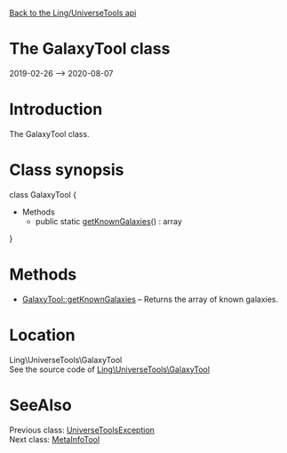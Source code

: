 [Back to the Ling/UniverseTools api](https://github.com/lingtalfi/UniverseTools/blob/master/doc/api/Ling/UniverseTools.md)



The GalaxyTool class
================
2019-02-26 --> 2020-08-07






Introduction
============

The GalaxyTool class.



Class synopsis
==============


class <span class="pl-k">GalaxyTool</span>  {

- Methods
    - public static [getKnownGalaxies](https://github.com/lingtalfi/UniverseTools/blob/master/doc/api/Ling/UniverseTools/GalaxyTool/getKnownGalaxies.md)() : array

}






Methods
==============

- [GalaxyTool::getKnownGalaxies](https://github.com/lingtalfi/UniverseTools/blob/master/doc/api/Ling/UniverseTools/GalaxyTool/getKnownGalaxies.md) &ndash; Returns the array of known galaxies.





Location
=============
Ling\UniverseTools\GalaxyTool<br>
See the source code of [Ling\UniverseTools\GalaxyTool](https://github.com/lingtalfi/UniverseTools/blob/master/GalaxyTool.php)



SeeAlso
==============
Previous class: [UniverseToolsException](https://github.com/lingtalfi/UniverseTools/blob/master/doc/api/Ling/UniverseTools/Exception/UniverseToolsException.md)<br>Next class: [MetaInfoTool](https://github.com/lingtalfi/UniverseTools/blob/master/doc/api/Ling/UniverseTools/MetaInfoTool.md)<br>
